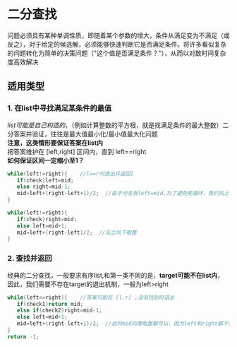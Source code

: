 # 二分查找
问题必须具有某种单调性质，即随着某个参数的增大，条件从满足变为不满足（或反之），对于给定的候选解，必须能够快速判断它是否满足条件。将许多看似复杂的问题转化为简单的决策问题（"这个值是否满足条件？"），从而以对数时间复杂度高效解决
## 适用类型
### 1. 在list中寻找满足某条件的最值  
*list可能是自己构造的*，（例如计算整数的平方根，就是找满足条件的最大整数）二分答案并验证，往往是最大值最小化/最小值最大化问题    
**注意，这类情形要保证答案在list内**  
把答案维护在 [left,right] 区间内，直到 left==right  
**如何保证区间一定缩小至1？**  
```cpp
while(left!=right){    //l==r时退出并返回l  
   if(check)left=mid; 
   else right=mid-1;
   mid=left+(right-left+1)/2;  //由于分支有left=mid,为了避免死循环，我们向上取整
}

while(left!=right){   
   if(check)right=mid; 
   else left=mid+1;
   mid=left+(right-left)/2;  //反之向下取整
}
```
### 2. 查找并返回
经典的二分查找，一般要求有序list,和第一类不同的是，**target可能不在list内**，因此，我们需要不存在target的退出机制，一般为left>right  
```cpp
while(left<=right){    //答案可能在 [l,r] ,没有找到时退出
   if(check1)return mid; 
   else if(check2)right=mid-1;
   else left=mid+1;
   mid=left+(right-left+1)/2;  //此时mid向哪取整都可以，因为left和right都不会赋值为mid
}
return -1;
```


